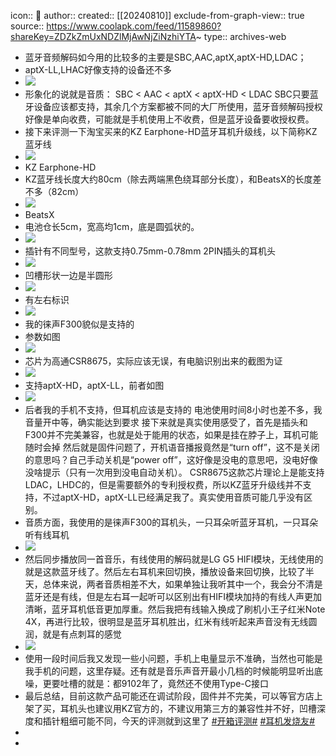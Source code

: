 icon:: 💾
author:: 
created:: [[20240810]]
exclude-from-graph-view:: true
source:: https://www.coolapk.com/feed/11589860?shareKey=ZDZkZmUxNDZlMjAwNjZiNzhiYTA~
type:: archives-web

- 蓝牙音频解码如今用的比较多的主要是SBC,AAC,aptX,aptX-HD,LDAC；
- aptX-LL,LHAC好像支持的设备还不多
- ![](http://image.coolapk.com/feed/2019/0506/10/1336351_8144_0838@580x580.jpg.m.jpg)
- 形象化的说就是音质： SBC < AAC < aptX < aptX-HD < LDAC SBC只要蓝牙设备应该都支持，其余几个方案都被不同的大厂所使用，蓝牙音频解码授权好像是单向收费，可能就是手机使用上不收费，但是蓝牙设备要收授权费。
- 接下来评测一下淘宝买来的KZ Earphone-HD蓝牙耳机升级线，以下简称KZ蓝牙线
- ![](http://image.coolapk.com/feed/2019/0506/10/1336351_8147_0734@3328x2490.jpg.m.jpg)
- KZ Earphone-HD
- KZ蓝牙线长度大约80cm（除去两端黑色绕耳部分长度），和BeatsX的长度差不多（82cm）
- ![](http://image.coolapk.com/feed/2019/0506/10/1336351_8151_2322@2490x3328.jpg.m.jpg)
- BeatsX
- 电池仓长5cm，宽高均1cm，底是圆弧状的。
- ![](http://image.coolapk.com/feed/2019/0506/10/1336351_8156_0085@3328x2490.jpg.m.jpg)
- 插针有不同型号，这款支持0.75mm-0.78mm 2PIN插头的耳机头
- ![](http://image.coolapk.com/feed/2019/0506/10/1336351_8160_3694@3328x2490.jpg.m.jpg)
- 凹槽形状一边是半圆形
- ![](http://image.coolapk.com/feed/2019/0506/10/1336351_8164_7514@3328x2490.jpg.m.jpg)
- 有左右标识
- ![](http://image.coolapk.com/feed/2019/0506/10/1336351_8169_3605@3328x2490.jpg.m.jpg)
- 我的徕声F300貌似是支持的
- 参数如图
- ![](http://image.coolapk.com/feed/2019/0506/10/1336351_8172_9585@774x1200.jpg.m.jpg)
- 芯片为高通CSR8675，实际应该无误，有电脑识别出来的截图为证
- ![](http://image.coolapk.com/feed/2019/0506/10/1336351_8175_5637@755x632.jpg.m.jpg)
- 支持aptX-HD，aptX-LL，前者如图
- ![](http://image.coolapk.com/feed/2019/0506/10/1336351_8178_2935@1080x1086.jpg.m.jpg)
- 后者我的手机不支持，但耳机应该是支持的 电池使用时间8小时也差不多，我音量开中等，确实能达到要求 接下来就是真实使用感受了，首先是插头和F300并不完美兼容，也就是处于能用的状态，如果是挂在脖子上，耳机可能随时会掉 然后就是固件问题了，开机语音播报竟然是“turn off”，这不是关闭的意思吗？自己手动关机是“power off”，这好像是没电的意思吧，没电好像没啥提示（只有一次用到没电自动关机）。 CSR8675这款芯片理论上是能支持LDAC，LHDC的，但是需要额外的专利授权费，所以KZ蓝牙升级线并不支持，不过aptX-HD，aptX-LL已经满足我了。真实使用音质可能几乎没有区别。
- 音质方面，我使用的是徕声F300的耳机头，一只耳朵听蓝牙耳机，一只耳朵听有线耳机
- ![](http://image.coolapk.com/feed/2019/0506/10/1336351_8182_0819@2490x3328.jpg.m.jpg)
- 然后同步播放同一首音乐，有线使用的解码就是LG G5 HIFI模块，无线使用的就是这款蓝牙线了。然后左右耳机来回切换，播放设备来回切换，比较了半天，总体来说，两者音质相差不大，如果单独让我听其中一个，我会分不清是蓝牙还是有线，但是左右耳一起听可以区别出有HIFI模块加持的有线人声更加清晰，蓝牙耳机低音更加厚重。然后我把有线输入换成了刷机小王子红米Note 4X，再进行比较，很明显是蓝牙耳机胜出，红米有线听起来声音没有无线圆润，就是有点刺耳的感觉
- ![](http://image.coolapk.com/feed/2019/0506/10/1336351_8185_4846@1080x1080.jpg.m.jpg)
- 使用一段时间后我又发现一些小问题，手机上电量显示不准确，当然也可能是我手机的问题，这里存疑。还有就是音乐声音开最小几档的时候能明显听出底噪，更要吐槽的就是：都9102年了，竟然还不使用Type-C接口
- 最后总结，目前这款产品可能还在调试阶段，固件并不完美，可以等官方店上架了买，耳机头也建议用KZ官方的，不建议用第三方的兼容性并不好，凹槽深度和插针粗细可能不同，今天的评测就到这里了 [#开箱评测#](/t/开箱评测?type=12) [#耳机发烧友#](/t/耳机发烧友?type=12)
-
-